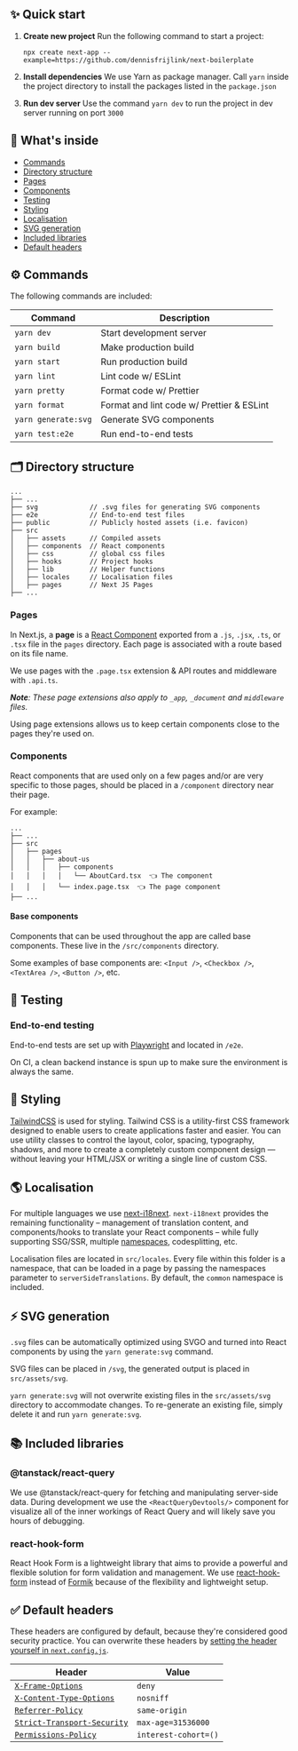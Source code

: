 
## ✨ Quick start
1.  **Create new project**
    Run the following command to start a project:
	```
	npx create next-app --example=https://github.com/dennisfrijlink/next-boilerplate
	```
2. **Install dependencies**
	We use Yarn as package manager. Call `yarn` inside the project directory to install the packages listed in the `package.json`

3. **Run dev server**
	Use the command `yarn dev` to run the project in dev server running on port `3000`

## 🧐 What's inside
- [Commands](#user-content--commands)
- [Directory structure](#user-content--directory-structure)
- [Pages](#user-content--pages)
- [Components](#user-content--components)
- [Testing](#user-content--testing)
- [Styling](#user-content--styling)
- [Localisation](#user-content--localisation)
- [SVG generation](#user-content--svg-generation)
- [Included libraries](#user-content--included-libraries)
- [Default headers](#user-content--default-headers)

## ⚙️ Commands

The following commands are included:

| Command             | Description                               |
| ------------------- | ----------------------------------------- |
| `yarn dev`          | Start development server                  |
| `yarn build`        | Make production build                     |
| `yarn start`        | Run production build                      |
| `yarn lint`         | Lint code w/ ESLint 					  |
| `yarn pretty`       | Format code w/ Prettier                   |
| `yarn format`       | Format and lint code w/ Prettier & ESLint |
| `yarn generate:svg` | Generate SVG components                   |
| `yarn test:e2e`     | Run end-to-end tests                      |

## 🗂 Directory structure

```
...
├── ...
├── svg           	// .svg files for generating SVG components
├── e2e             // End-to-end test files
├── public          // Publicly hosted assets (i.e. favicon)
├── src
│   ├── assets		// Compiled assets
│   ├── components	// React components
│   ├── css			// global css files
│   ├── hooks       // Project hooks
│   ├── lib         // Helper functions
│   ├── locales     // Localisation files
│   ├── pages		// Next JS Pages
├── ...
```
### Pages

In Next.js, a **page** is a [React Component](https://react.dev/learn/your-first-component) exported from a `.js`, `.jsx`, `.ts`, or `.tsx` file in the `pages` directory. Each page is associated with a route based on its file name.

We use pages with the `.page.tsx` extension & API routes and middleware with `.api.ts`.

_**Note**: These page extensions also apply to `_app`, `_document` and `middleware` files._

Using page extensions allows us to keep certain components close to the pages they're used on.

### Components
React components that are used only on a few pages and/or are very specific to those pages, should be placed in a
`/component` directory near their page.

For example:

```
...
├── ...
├── src
│   ├── pages
│   │   ├── about-us
│   │   │   ├── components
│   │   │   │   └── AboutCard.tsx  👈 The component
│   │   │   └── index.page.tsx  👈 The page component
├── ...
```

#### Base components

Components that can be used throughout the app are called base components. These live in the `/src/components`
directory.

Some examples of base components are: `<Input />`, `<Checkbox />`, `<TextArea />`, `<Button />`, etc.

## 🧪 Testing

### End-to-end testing

End-to-end tests are set up with [Playwright](https://playwright.dev/) and located in `/e2e`.

On CI, a clean backend instance is spun up to make sure the environment is always the same.

## 💎 Styling

[TailwindCSS](https://tailwindcss.com/) is used for styling. Tailwind CSS is a utility-first CSS framework designed to enable users to create applications faster and easier. You can use utility classes to control the layout, color, spacing, typography, shadows, and more to create a completely custom component design — without leaving your HTML/JSX or writing a single line of custom CSS.

## 🌎 Localisation

For multiple languages we use [next-i18next](https://github.com/i18next/next-i18next). `next-i18next` provides the remaining functionality – management of translation content, and components/hooks to translate your React components – while fully supporting SSG/SSR, multiple [namespaces](https://www.i18next.com/principles/namespaces), codesplitting, etc.

Localisation files are located in `src/locales`. Every file within this folder is a namespace, that can be loaded in a page by passing the namespaces parameter to `serverSideTranslations`. By default, the `common` namespace is included.

## ⚡ SVG generation

`.svg` files can be automatically optimized using SVGO and turned into React components by using the `yarn generate:svg` command.

SVG files can be placed in `/svg`, the generated output is placed in `src/assets/svg`.

`yarn generate:svg` will not overwrite existing files in the `src/assets/svg` directory to accommodate changes. To re-generate an existing file, simply delete it and run `yarn generate:svg`.

## 📚 Included libraries

### @tanstack/react-query

We use @tanstack/react-query for fetching and manipulating server-side data. During development we use the `<ReactQueryDevtools/>` component for visualize all of the inner workings of React Query and will likely save you hours of debugging.

### react-hook-form

React Hook Form is a lightweight library that aims to provide a powerful and flexible solution for form validation and management. We use [react-hook-form](https://react-hook-form.com/) instead of [Formik](https://github.com/jaredpalmer/formik) because of the flexibility and lightweight setup.

## ✅ Default headers

These headers are configured by default, because they're considered good security practice. You can overwrite
these headers by
[setting the header yourself in `next.config.js`](https://nextjs.org/docs/api-reference/next.config.js/headers).

| Header                                                                                                             | Value                |
| ------------------------------------------------------------------------------------------------------------------ | -------------------- |
| [`X-Frame-Options`](https://developer.mozilla.org/en-US/docs/Web/HTTP/Headers/X-Frame-Options)                     | `deny`               |
| [`X-Content-Type-Options`](https://developer.mozilla.org/en-US/docs/Web/HTTP/Headers/X-Content-Type-Options)       | `nosniff`            |
| [`Referrer-Policy`](https://developer.mozilla.org/en-US/docs/Web/HTTP/Headers/Referrer-Policy)                     | `same-origin`        |
| [`Strict-Transport-Security`](https://developer.mozilla.org/en-US/docs/Web/HTTP/Headers/Strict-Transport-Security) | `max-age=31536000`   |
| [`Permissions-Policy`](https://developer.mozilla.org/en-US/docs/Web/HTTP/Headers/Feature-Policy)                   | `interest-cohort=()` |
